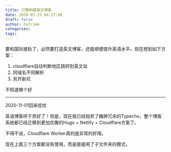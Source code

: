 ```yaml
---
title: 打算构建英文博客
date: 2020-05-23 04:27:00
draft: false
author: Futrime
categories:
tags:
---
```



要和国际接轨了，必然要打造英文博客，还能顺便提升英语水平。现在想到如下方案：
1. cloudflare自动判断地区跳转到英文站
2. 同域名不同解析
3. 另开新坑

不知道哪个好

---

2020-11-01回来挖坟

英语博客终于弄好了！但是，现在我已经抛弃了臃肿冗余的Typecho，整个博客系统都已经迁移到更加优雅的Hugo + Netlify + Cloudflare方案了。

不得不说，Cloudflare Worker真的是非常的好用。

现在上面三个方案都没有使用，而是直接用了子文件夹的模式。
